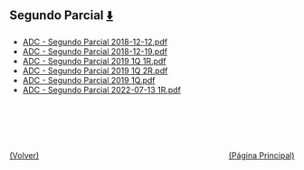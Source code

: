 
<html>
<body>
<h2>Segundo Parcial <a href="https://downgit.github.io/#/home?url=https://github.com/Apuntes-FIUBA/Apuntes-Electronica/tree/main/86 - Electrónica/8604 - Analisis de Circuitos/Examenes/Segundo Parcial" style="font-size:20px">  ⬇️ </a></h2>
<ul>
    <li><a href="ADC - Segundo Parcial 2018-12-12.pdf">ADC - Segundo Parcial 2018-12-12.pdf</a></li>
    <li><a href="ADC - Segundo Parcial 2018-12-19.pdf">ADC - Segundo Parcial 2018-12-19.pdf</a></li>
    <li><a href="ADC - Segundo Parcial 2019 1Q 1R.pdf">ADC - Segundo Parcial 2019 1Q 1R.pdf</a></li>
    <li><a href="ADC - Segundo Parcial 2019 1Q 2R.pdf">ADC - Segundo Parcial 2019 1Q 2R.pdf</a></li>
    <li><a href="ADC - Segundo Parcial 2019 1Q.pdf">ADC - Segundo Parcial 2019 1Q.pdf</a></li>
    <li><a href="ADC - Segundo Parcial 2022-07-13 1R.pdf">ADC - Segundo Parcial 2022-07-13 1R.pdf</a></li>
</ul>
</body>
</html>













<br><br><br><br><br><a href="../" style="float: left">(Volver)</a> <a href="https://apuntes-fiuba.github.io/Apuntes-Electronica" style="float: right">(Página Principal)</a>

